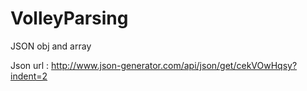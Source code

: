 # VolleyParsing
JSON obj and array


Json url : http://www.json-generator.com/api/json/get/cekVOwHqsy?indent=2
